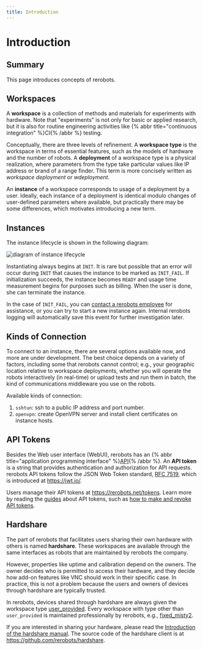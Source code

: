 ```yaml
---
title: Introduction
---
```


# Introduction

## Summary

This page introduces concepts of rerobots.

## Workspaces

A **workspace** is a collection of methods and materials for
experiments with hardware. Note that "experiments" is not only for basic or applied
research, but it is also for routine engineering activities like
{% abbr title="continuous integration" %}CI{% /abbr %} testing.

Conceptually, there are three levels of refinement. A **workspace type** is the
workspace in terms of essential features, such as the models of hardware and the
number of robots. A **deployment** of a workspace type is a physical
realization, where parameters from the type take particular values like IP
address or brand of a range finder.
This term is more concisely written as *workspace deployment* or *wdeployment*.

An **instance** of a workspace corresponds to usage of a deployment by a
user. Ideally, each instance of a deployment is identical modulo changes of
user-defined parameters where available, but practically there may be some
differences, which motivates introducing a new term.

## Instances

The instance lifecycle is shown in the following diagram:

![diagram of instance lifecycle](figures/instance-lifecycle.svg)

Instantiating always begins at `INIT`. It is rare but possible that an error
will occur during `INIT` that causes the instance to be marked as `INIT_FAIL`.
If initialization succeeds, the instance becomes `READY` and usage time
measurement begins for purposes such as billing. When the user is done, she can
terminate the instance.

In the case of `INIT_FAIL`, you can [contact a rerobots
employee](https://rerobots.net/contact) for assistance, or you can try to
start a new instance again. Internal rerobots logging will
automatically save this event for further investigation later.

## Kinds of Connection

To connect to an instance, there are several options available now, and more are
under development. The best choice depends on a variety of factors, including
some that rerobots cannot control; e.g., your geographic location relative to
workspace deployments, whether you will operate the robots interactively
(in real-time) or upload tests and run them in batch, the kind of communications
middleware you use on the robots.

Available kinds of connection:

1. `sshtun`: ssh to a public IP address and port number.
2. `openvpn`: create OpenVPN server and install client certificates on instance hosts.

## API Tokens

Besides the Web user interface (WebUI), rerobots has an
{% abbr title="application programming interface" %}[API](/api-summary){% /abbr %}.
An **API token** is a string that provides
authentication and authorization for API requests. rerobots API tokens follow
the JSON Web Token standard, [RFC 7519](https://tools.ietf.org/html/rfc7519),
which is introduced at <https://jwt.io/>.

Users manage their API tokens at <https://rerobots.net/tokens>.
Learn more by reading the [guides](/guides) about API tokens,
such as [how to make and revoke API tokens](/webui/making-and-revoking-api-tokens).

## Hardshare

The part of rerobots that facilitates users sharing their own hardware with
others is named **hardshare**. These workspaces are available through the same
interfaces as robots that are maintained by rerobots the company.

However, properties like uptime and calibration depend on the owners.
The owner decides who is permitted to access their hardware, and they decide how
add-on features like VNC should work in their specific case.
In practice, this is not a problem because the users and owners of devices
through hardshare are typically trusted.

In rerobots, devices shared through hardshare are always given the workspace
type [user_provided](/workspaces/user_provided). Every workspace with type other
than `user_provided` is maintained professionally by rerobots, e.g.,
[fixed_misty2](/workspaces/fixed_misty2).

If you are interested in sharing your hardware,
please read the [Introduction of the hardshare manual](https://docs.hardshare.dev/intro.html).
The source code of the hardshare client is at <https://github.com/rerobots/hardshare>.
